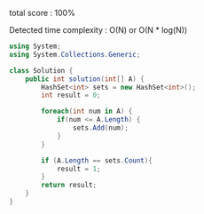 total score : 100%

Detected time complexity : O(N) or O(N * log(N))


```C#
using System;
using System.Collections.Generic;

class Solution {
    public int solution(int[] A) {
        HashSet<int> sets = new HashSet<int>();
        int result = 0;

        foreach(int num in A) {
            if(num <= A.Length) {
                sets.Add(num);
            }
        }

        if (A.Length == sets.Count){
            result = 1;
        }
        return result;
    } 
}
```
